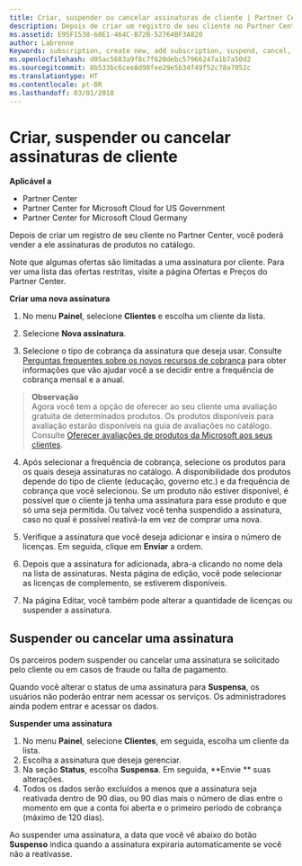 ```yaml
---
title: Criar, suspender ou cancelar assinaturas de cliente | Partner Center
description: Depois de criar um registro de seu cliente no Partner Center, você poderá vender a ele assinaturas de produtos no catálogo.
ms.assetid: E95F1538-60E1-464C-B72B-52764BF3A820
author: Labrenne
Keywords: subscription, create new, add subscription, suspend, cancel,
ms.openlocfilehash: d05ac5683a9f8c7f620debc57966247a1b7a50d2
ms.sourcegitcommit: 8b533bc6cee8d98fee29e5b34f49f52c78a7952c
ms.translationtype: HT
ms.contentlocale: pt-BR
ms.lasthandoff: 03/01/2018
---
```

# <a name="create-suspend-or-cancel-customer-subscriptions"></a>Criar, suspender ou cancelar assinaturas de cliente

**Aplicável a**

-  Partner Center
-  Partner Center for Microsoft Cloud for US Government
-  Partner Center for Microsoft Cloud Germany

Depois de criar um registro de seu cliente no Partner Center, você poderá vender a ele assinaturas de produtos no catálogo.

Note que algumas ofertas são limitadas a uma assinatura por cliente. Para ver uma lista das ofertas restritas, visite a página Ofertas e Preços do Partner Center. 


**Criar uma nova assinatura**

1.  No menu **Painel**, selecione **Clientes** e escolha um cliente da lista.

2.  Selecione **Nova assinatura**.

3.  Selecione o tipo de cobrança da assinatura que deseja usar.  Consulte [Perguntas frequentes sobre os novos recursos de cobrança](faq-about-new-billing-features.md) para obter informações que vão ajudar você a se decidir entre a frequência de cobrança mensal e a anual.
 
 >**Observação**<br> Agora você tem a opção de oferecer ao seu cliente uma avaliação gratuita de determinados produtos. Os produtos disponíveis para avaliação estarão disponíveis na guia de avaliações no catálogo. Consulte [Oferecer avaliações de produtos da Microsoft aos seus clientes](offer-your-customers-trials-of-microsoft-products.md).

 
4. Após selecionar a frequência de cobrança, selecione os produtos para os quais deseja assinaturas no catálogo. A disponibilidade dos produtos depende do tipo de cliente (educação, governo etc.) e da frequência de cobrança que você selecionou. Se um produto não estiver disponível, é possível que o cliente já tenha uma assinatura para esse produto e que só uma seja permitida. Ou talvez você tenha suspendido a assinatura, caso no qual é possível reativá-la em vez de comprar uma nova.

5. Verifique a assinatura que você deseja adicionar e insira o número de licenças. Em seguida, clique em **Enviar** a ordem.

6.  Depois que a assinatura for adicionada, abra-a clicando no nome dela na lista de assinaturas. Nesta página de edição, você pode selecionar as licenças de complemento, se estiverem disponíveis.

7.  Na página Editar, você também pode alterar a quantidade de licenças ou suspender a assinatura.

## <a name="suspend-or-cancel-a-subscription"></a>Suspender ou cancelar uma assinatura

Os parceiros podem suspender ou cancelar uma assinatura se solicitado pelo cliente ou em casos de fraude ou falta de pagamento.

Quando você alterar o status de uma assinatura para **Suspensa**, os usuários não poderão entrar nem acessar os serviços. Os administradores ainda podem entrar e acessar os dados.

**Suspender uma assinatura**

1.  No menu **Painel**, selecione **Clientes**, em seguida, escolha um cliente da lista.
2.  Escolha a assinatura que deseja gerenciar.
3.  Na seção **Status**, escolha **Suspensa**. Em seguida, **Envie ** suas alterações.
4.  Todos os dados serão excluídos a menos que a assinatura seja reativada dentro de 90 dias, ou 90 dias mais o número de dias entre o momento em que a conta foi aberta e o primeiro período de cobrança (máximo de 120 dias).

Ao suspender uma assinatura, a data que você vê abaixo do botão **Suspenso** indica quando a assinatura expiraria automaticamente se você não a reativasse. 




 



